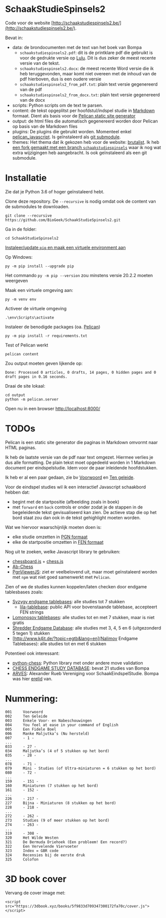 # SchaakStudieSpinsels2

Code voor de website [http://schaakstudiespinsels2.be/](http://schaakstudiespinsels2.be/).

Bevat in:
 * data: de brondocumenten met de text van het boek van Bompa
     * `schaakstudiespinsels2.pdf`: dit is de printklare pdf die gebruikt is voor de gedrukte versie op [Lulu](https://www.lulu.com/de/de/shop/ignace-vandecasteele/schaakstudiespinsels-2/paperback/product-14n762rk.html). Dit is dus zeker de meest recente versie van de tekst.
     * `schaakstudiespinsels2.docx`: de meest recente Word versie die ik heb teruggevonden, maar komt niet overeen met de inhoud van de pdf hierboven, dus is een oudere versie
     * `schaakstudiespinsels2_from_pdf.txt`: plain text versie gegenereerd van de pdf
     * `schaakstudiespinsels2_from_docx.txt`: plain text versie gegenereerd van de docx
 * scripts: Python scripts om de text te parsen.
 * content: de tekst opgeplitst per hoofdstul/indspel studie in [Markdown](https://daringfireball.net/projects/markdown/) formaat. Dient als basis voor de [Pelican static site generator](https://docs.getpelican.com/en/stable/)
 * output: de html files die automatisch gegenereerd worden door Pelican op basis van de Markdown files
 * plugins: De plugins die gebruikt worden. Momenteel enkel [pelican_javascript](https://github.com/mortada/pelican_javascript). Is geïnstaleerd als [git submodule](https://github.blog/2016-02-01-working-with-submodules/).
 * themes: Het thema dat ik gekozen heb voor de website: [brutalist](https://github.com/mc-buckets/brutalist). Ik heb [een fork gemaakt met een branch `schaakstudiespinsels`](https://github.com/BioGeek/brutalist/tree/schaakstudiespinsels) waar ik nog wat extra wijzigingen heb aangebracht. Is ook geïnstaleerd als een git submodule.

# Installatie

Zie dat je Python 3.6 of hoger geïnstaleerd hebt.

Clone deze repository. De `--recursive` is nodig omdat ook de content van de submodules te downloaden.

    git clone --recursive https://github.com/BioGeek/SchaakStudieSpinsels2.git 

Ga in de folder:

    cd SchaakStudieSpinsels2

[Instaleer/update `pip` en maak een virtuele environment aan](https://packaging.python.org/guides/installing-using-pip-and-virtual-environments/)

Op Windows:

    py -m pip install --upgrade pip

Het commando `py -m pip --version` zou minstens versie 20.2.2 moeten weergeven

Maak een virtuele omgeving aan:

    py -m venv env

Activeer de virtuele omgeving

    .\env\Scripts\activate

Instaleer de benodigde packages (oa. [Pelican](https://docs.getpelican.com/en/stable/))

    py -m pip install -r requirements.txt

Test of Pelican werkt

    pelican content

Zou output moeten geven lijkende op:

    Done: Processed 0 articles, 0 drafts, 14 pages, 0 hidden pages and 0 draft pages in 0.16 seconds.    

Draai de site lokaal:

    cd output
    python -m pelican.server

Open nu in een browser [http://localhost:8000/](http://localhost:8000/)


# TODOs

Pelican is een static site generator die paginas in Markdown omvormt naar HTML paginas.

Ik heb de laatste versie  van de pdf naar text omgezet. Hiermee verlies je dus alle formatting. De plain tekst moet opgedeeld worden in 1 Markdown document per eindspelstudie. Idem voor de paar inleidende hoofdstukken.

Ik heb er al een paar gedaan, zie bv [Voorwoord](./content/pages/voorwoord.md) en [Ten geleide](./content/pages/ten_geleide.md). 

Voor de eindspel studies wil ik een interactief Javascript schaakbord hebben dat:
 * begint met de startpositie (afbeelding zoals in boek)
 * met `forward` en `back` controls er onder zodat je de stappen in de begeleidende tekst gevisualiseerd kan zien. De actieve stap die op het bord staat zou dan ook in de tekst gehighlight moeten worden.


Wat we hiervoor waarschijnlijk moeten doen is: 
* elke studie omzetten in [PGN formaat](https://en.wikipedia.org/wiki/Portable_Game_Notation)
* elke de startpositie omzetten in [FEN formaat](https://en.wikipedia.org/wiki/Forsyth%E2%80%93Edwards_Notation)

Nog uit te zoeken, welke Javascript library te gebruiken:
* [chessboard.js](https://chessboardjs.com/) + [chess.js](https://github.com/jhlywa/chess.js)
* [Ab-Chess](https://nimzozo.github.io/Ab-Chess/)
* [PgnViewerJS](https://github.com/mliebelt/PgnViewerJS): ziet er veelbelovend uit, maar moet geïnstaleerd worden met `npm` wat niet goed samenwerkt met `Pelican`.

Zien of we de studies kunnen koppelen/laten checken door endgame tablesbases zoals:
 * [Syzygy endgame tablebases](https://syzygy-tables.info/): alle studies tot 7 stukken
     * [lila-tablebase](https://github.com/niklasf/lila-tablebase): public API voor bovenstaande tablebase, accepteert FEN strings
 * [Lomonosov tablebases](http://tb7.chessok.com/): alle studies tot en met 7 stukken, maar is niet gratis
 * [Shredder Endgame Database](http://rgvtxchess.org/page.php?93): alle studies met 3, 4, 5 en 6 (uitgezonderd 5 tegen 1) stukken
 * [http://www.k4it.de/?topic=egtb&lang=en](Nalimov Endgame Tablebases): alle studies tot en met 6 stukken


Potentieel ook interessant:
 * [python-chess](https://python-chess.readthedocs.io/en/latest/index.html): Python library met onder andere move validation
 * [CHESS ENDGAME STUDY DATABASE](https://endgame.md/endgame/): bevat 21 studies van Bompa
* [ARVES](http://www.arves.org/arves/index.php/en/): Alexander Rueb Vereniging voor SchaakEindspelStudie. Bompa was hier [erelid](http://www.arves.org/arves/index.php/en/halloffame/63-vandecasteele-ignace-1926) van.

# Nummering:

    001     Voorwoord
    002     Ten Geleide
    003     Enkele Voor- en Nabeschouwingen
    004     You feel at ease in your command of English
    005     Een Fidele Boel
    006     Manke Maljutka’s (Nu hersteld)
    007     - 1 -
    ... 
    033     - 27 -
    034     Maljutka’s (4 of 5 stukken op het bord)
    035     - 28 -
    ...
    078     - 71 -
    079     Mini - Studies (of Ultra-miniaturen = 6 stukken op het bord)
    080     - 72 -
    ...
    159     - 151 -
    160     Miniaturen (7 stukken op het bord)
    161     - 152 -
    ...
    226     - 217 -
    227     Bijna - Miniaturen (8 stukken op het bord)
    228     - 218 -
    ...
    272     - 262 -
    273     Studies (9 of meer stukken op het bord)
    274     - 263 -
    ...
    319     - 308 -
    320     Het Wilde Westen
    321     De Bermuda Driehoek (Een probleem! Een record?)
    322     Een Vervelende Viervoeter
    323     Index = GBR code
    324     Recensies bij de eerste druk
    325     Colofon

# 3D book cover

Vervang de cover image met:

    <script src="https://3dbook.xyz/books/5f9833d709347300172fa70c/cover.js"></script>

    



